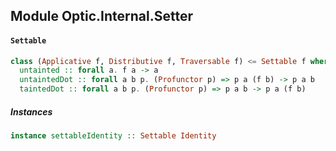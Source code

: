 ## Module Optic.Internal.Setter

#### `Settable`

``` purescript
class (Applicative f, Distributive f, Traversable f) <= Settable f where
  untainted :: forall a. f a -> a
  untaintedDot :: forall a b p. (Profunctor p) => p a (f b) -> p a b
  taintedDot :: forall a b p. (Profunctor p) => p a b -> p a (f b)
```

##### Instances
``` purescript
instance settableIdentity :: Settable Identity
```


